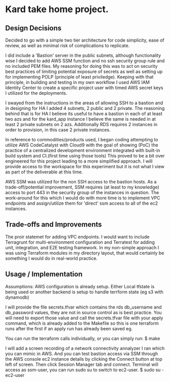 # Kard take home project.

## Design Decisions
Decided to go with a simple two tier architecture for code simplicity, ease of review, as well as minimal risk of complications to replicate.

I did include a 'Bastion' server in the public subnets, although functionality wise I decided to add AWS SSM function and no ssh security group rule and no included PEM files.
  My reasoning for doing this was to act on security best practices of limiting potential exposure of secrets as well as setting up for implementing POLP (principle of least priviledge).
Keeping with that principle, in building and testing in my own workflow I used AWS IAM Identity Center to create a specific project user with timed AWS secret keys I utilized for the deployments.

I swayed from the instructions in the areas of allowing SSH to a bastion and in designing for HA I added 4 subnets, 2 public and 2 private. 
  The reasoning behind that is for HA I believe its useful to have a bastion in each of at least two azs and for the kard_app instance I believe the same is needed in at least 2 private subnets on 2 azs.
Additionally RDS requires 2 instances in order to provision, in this case 2 private instances.

In reference to commodities/products used, I began coding attempting to utilize AWS CodeCatalyst with Cloud9 with the goal of showing (PoC) the practice of a centralized development environment integrated with built-in build system and CI.(first time using those tools) This proved to be a bit over engineered for this project leading to a more simplified approach. I will provide access to the workspace for this experiment but it is not what I view as part of the deliverable at this time. 

AWS SSM was utilized for the non SSH access to the bastion hosts. As a trade-off/potential improvement, SSM requires (at least to my knowledge) access to port 443 in the security group of the instances in question. The work-around for this which I would do with more time is to implement VPC endpoints and assign/utilize them for 'direct' ssm access to all of the ec2 instances.

## Trade-offs and Improvements
The proir statemet for adding VPC endpoints.
I would want to include Terragrunt for multi-environment configuration and Terratest for adding unit, integration, and E2E testing framework.
In my non-simple approach I was using Terraform modules in my directory layout, that would certainly be something I would do in real-world practice.

## Usage / Implementation
Assumptions:
AWS configuration is already setup.
Either Local tfstate is being used or another backend is setup to handle terrform state (eg s3 with dynamodb)

I will provide the file secrets.tfvar which contains the rds db_username and db_password values, they are not in source control as is best practice.
You will need to export those value and call the secrets.tfvar file with your apply command, which is already added to the Makefile so this is one terraform runs after the first if an apply run has already been saved eg.

You can run the terraform calls individually, or you can simply run:
$ make

I will add a screen recording of a network connectivity annalyzer I ran which you can mimic in AWS. And you can test bastion access via SSM through the AWS console ec2 instance details by clicking the Connect button at top left of screen.
Then click Session Manager tab and connect.
Terminal will access as ssm-user, you can run sudo su to switch to ec2-user.
$ sudo su - ec2-user

